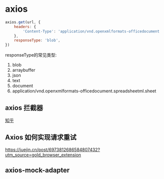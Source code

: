 # axios

```js
axios.get(url, {
    headers: {
        'Content-Type': 'application/vnd.openxmlformats-officedocument.spreadsheetml.sheet', // xlsx
    },
    responseType: 'blob',
})
```

responseType的常见类型:

1. blob
2. arraybuffer
3. json
4. text
5. document
6. application/vnd.openxmlformats-officedocument.spreadsheetml.sheet 



## axios 拦截器

[知乎](https://zhuanlan.zhihu.com/p/294004927)



## Axios 如何实现请求重试

https://juejin.cn/post/6973812686584807432?utm_source=gold_browser_extension





## axios-mock-adapter

